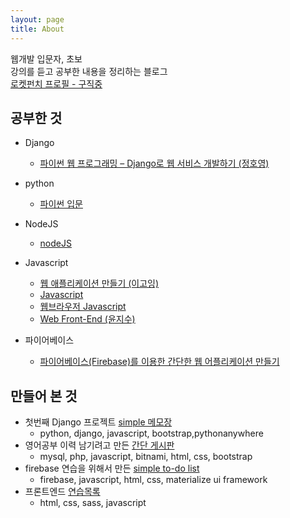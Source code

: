 ```yaml
---
layout: page
title: About
---
```


<p class="message">
  웹개발 입문자, 초보 <br>
  강의를 듣고 공부한 내용을 정리하는 블로그 <br>
  <!-- <a href="https://opentutorials.org/course/1189/14118">보편적이지 않은 코딩</a>을 하는중 -->
  <a href="https://www.rocketpunch.com/@wayhome25">로켓펀치 프로필 - 구직중</a>
</p>

## 공부한 것

- Django
  - [파이썬 웹 프로그래밍 – Django로 웹 서비스 개발하기 (정호영)](https://www.inflearn.com/members/hyunjoo_lee_1/course/)

- python
  - [파이썬 입문](http://tryhelloworld.co.kr/courses/%ED%8C%8C%EC%9D%B4%EC%8D%AC-%EC%9E%85%EB%AC%B8)

- NodeJS
  - [nodeJS](https://opentutorials.org/course/2136)

- Javascript
  - [웹 애플리케이션 만들기 (이고잉)](https://opentutorials.org/course/1688)
  - [Javascript](https://opentutorials.org/course/743)
  - [웹브라우저 Javascript](https://opentutorials.org/course/1375)
  - [Web Front-End (윤지수)](http://olc.kr/course/course_online_view.jsp?id=470)

- 파이어베이스
  - [파이어베이스(Firebase)를 이용한 간단한 웹 어플리케이션 만들기](https://www.inflearn.com/course/%ED%8C%8C%EC%9D%B4%EC%96%B4%EB%B2%A0%EC%9D%B4%EC%8A%A4-%EA%B0%95%EC%A2%8C-%EC%9B%B9-%EC%96%B4%ED%94%8C%EB%A6%AC%EC%BC%80%EC%9D%B4%EC%85%98/)


## 만들어 본 것

- 첫번째 Django 프로젝트 [simple 메모장](http://siwabada.pythonanywhere.com/)
  - python, django, javascript, bootstrap,pythonanywhere
- 영어공부 이력 남기려고 만든 [간단 게시판](http://siwabada.dothome.co.kr/)
  - mysql, php, javascript, bitnami, html, css, bootstrap  
- firebase 연습을 위해서 만든 [simple to-do list](https://simple-todolist.firebaseapp.com/)
  - firebase, javascript, html, css, materialize ui framework
- 프론트엔드 [연습목록](https://wayhome25.github.io/front-end/index.html)
  - html, css, sass, javascript
